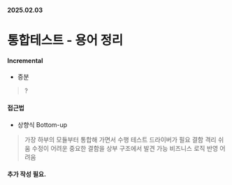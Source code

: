 **2025.02.03**

# 통합테스트 - 용어 정리

#### Incremental

- 증분
> ?

#### 접근법

- 상향식 Bottom-up
> 가장 하부의 모듈부터 통합해 가면서 수행
> 테스트 드라이버가 필요
> 결함 격리 쉬움
> 수정이 어려운 중요한 결함을 상부 구조에서 발견 가능
> 비즈니스 로직 반영 어려움

#### 추가 작성 필요.


